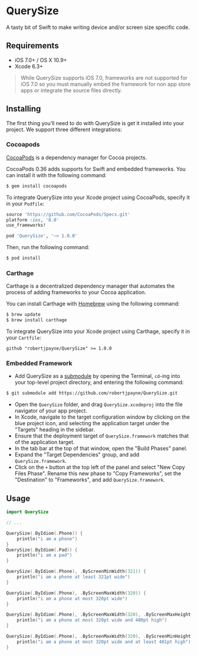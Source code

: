 # QuerySize

A tasty bit of Swift to make writing device and/or screen size specific code.

## Requirements

* iOS 7.0+ / OS X 10.9+
* Xcode 6.3+

> While QuerySize supports iOS 7.0, frameworks are not supported for iOS 7.0 so you must manually embed the framework for non app store apps or integrate the source files directly.

## Installing

The first thing you’ll need to do with QuerySize is get it installed into your project. We support three different integrations:

### Cocoapods

[CocoaPods](http://cocoapods.org) is a dependency manager for Cocoa projects.

CocoaPods 0.36 adds supports for Swift and embedded frameworks. You can install it with the following command:

```bash
$ gem install cocoapods
```

To integrate QuerySize into your Xcode project using CocoaPods, specify it in your `Podfile`:

```ruby
source 'https://github.com/CocoaPods/Specs.git'
platform :ios, '8.0'
use_frameworks!

pod 'QuerySize', '~> 1.0.0'
```

Then, run the following command:

```bash
$ pod install
```

### Carthage

Carthage is a decentralized dependency manager that automates the process of adding frameworks to your Cocoa application.

You can install Carthage with [Homebrew](http://brew.sh/) using the following command:

```bash
$ brew update
$ brew install carthage
```

To integrate QuerySize into your Xcode project using Carthage, specify it in your `Cartfile`:

```
github "robertjpayne/QuerySize" >= 1.0.0
```

### Embedded Framework

- Add QuerySize as a [submodule](http://git-scm.com/docs/git-submodule) by opening the Terminal, `cd`-ing into your top-level project directory, and entering the following command:

```bash
$ git submodule add https://github.com/robertjpayne/QuerySize.git
```

- Open the `QuerySize` folder, and drag `QuerySize.xcodeproj` into the file navigator of your app project.
- In Xcode, navigate to the target configuration window by clicking on the blue project icon, and selecting the application target under the "Targets" heading in the sidebar.
- Ensure that the deployment target of `QuerySize.framework` matches that of the application target.
- In the tab bar at the top of that window, open the "Build Phases" panel.
- Expand the "Target Dependencies" group, and add `QuerySize.framework`.
- Click on the `+` button at the top left of the panel and select "New Copy Files Phase". Rename this new phase to "Copy Frameworks", set the "Destination" to "Frameworks", and add `QuerySize.framework`.


## Usage

```swift
import QuerySize

// ...

QuerySize(.ByIdiom(.Phone)) {
    println("i am a phone")
}
QuerySize(.ByIdiom(.Pad)) {
    println("i am a pad")
}

QuerySize(.ByIdiom(.Phone), .ByScreenMinWidth(321)) {
    println("i am a phone at least 321pt wide")
}

QuerySize(.ByIdiom(.Phone), .ByScreenMaxWidth(320)) {
    println("i am a phone at most 320pt wide")
}

QuerySize(.ByIdiom(.Phone), .ByScreenMaxWidth(320), .ByScreenMaxHeight(480)) {
    println("i am a phone at most 320pt wide and 480pt high")
}

QuerySize(.ByIdiom(.Phone), .ByScreenMaxWidth(320), .ByScreenMinHeight(481)) {
    println("i am a phone at most 320pt wide and at least 481pt high")
}

```
